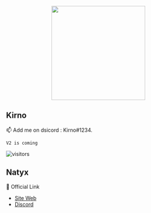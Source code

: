 <p align="center">
<img src="https://cloud.natyx.net/api_natyx/logo/logo.png" width="256">
</p>

## Kirno
📫 Add me on dsicord : Kirno#1234.
```
V2 is coming
```
![visitors](https://visitor-badge.laobi.icu/badge?page_id=KirnoDEV)
## Natyx
👋 Official Link
- [Site Web](https://natyx.net)
- [Discord](https://discord.gg/nBYkTCqRYr)
